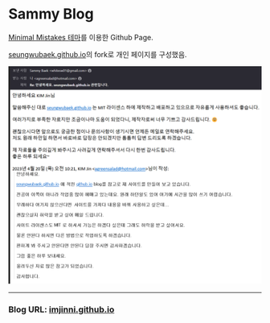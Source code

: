 # Sammy Blog

[Minimal Mistakes 테마](https://github.com/mmistakes/minimal-mistakes)를 이용한 Github Page.<br/>

[seungwubaek.github.io](https://seungwubaek.github.io)의 fork로 개인 페이지를 구성했음.

![image-20230421200410269](./_assets/README/image-20230421200410269.png)

---

### Blog URL: [imjinni.github.io](https://imjinni.github.io/)

